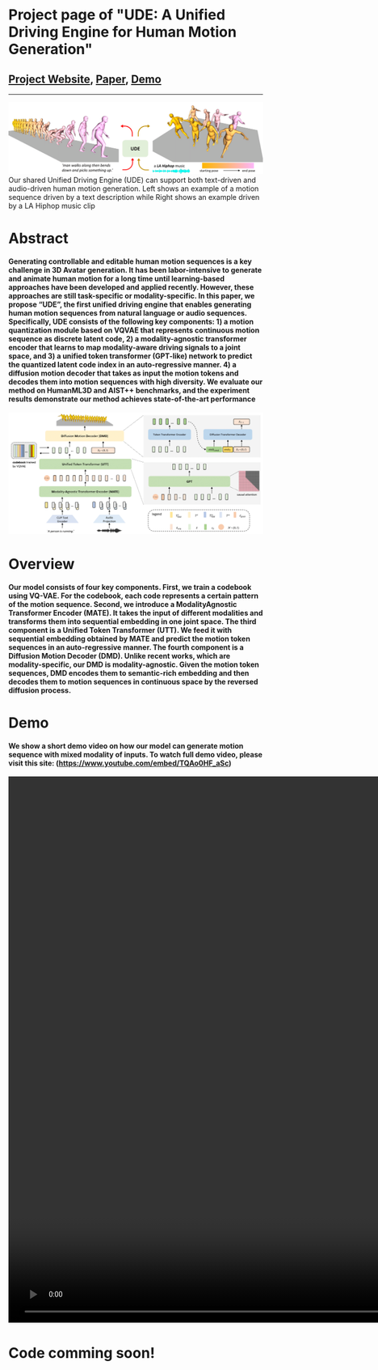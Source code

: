 # Project page of "UDE: A Unified Driving Engine for Human Motion Generation"

## [Project Website](https://zixiangzhou916.github.io/UDE/), [Paper](http://arxiv.org/abs/2211.16016), [Demo](https://www.youtube.com/embed/TQAo0HF_aSc)

---

![plot](./assets/teaser.png)
Our shared Unified Driving Engine (UDE) can support both text-driven and audio-driven human motion generation. Left shows an example of a motion sequence driven by a text description while Right shows an example driven by a LA Hiphop music clip 

# Abstract
#### Generating controllable and editable human motion sequences is a key challenge in 3D Avatar generation. It has been labor-intensive to generate and animate human motion for a long time until learning-based approaches have been developed and applied recently. However, these approaches are still task-specific or modality-specific. In this paper, we propose “UDE”, the first unified driving engine that enables generating human motion sequences from natural language or audio sequences. Specifically, UDE consists of the following key components: 1) a motion quantization module based on VQVAE that represents continuous motion sequence as discrete latent code, 2) a modality-agnostic transformer encoder that learns to map modality-aware driving signals to a joint space, and 3) a unified token transformer (GPT-like) network to predict the quantized latent code index in an auto-regressive manner. 4) a diffusion motion decoder that takes as input the motion tokens and decodes them into motion sequences with high diversity. We evaluate our method on HumanML3D and AIST++ benchmarks, and the experiment results demonstrate our method achieves state-of-the-art performance


![plot](./assets/overview.png)

# Overview
#### Our model consists of four key components. First, we train a codebook using VQ-VAE. For the codebook, each code represents a certain pattern of the motion sequence. Second, we introduce a ModalityAgnostic Transformer Encoder (MATE). It takes the input of different modalities and transforms them into sequential embedding in one joint space. The third component is a Unified Token Transformer (UTT). We feed it with sequential embedding obtained by MATE and predict the motion token sequences in an auto-regressive manner. The fourth component is a Diffusion Motion Decoder (DMD). Unlike recent works, which are modality-specific, our DMD is modality-agnostic. Given the motion token sequences, DMD encodes them to semantic-rich embedding and then decodes them to motion sequences in continuous space by the reversed diffusion process.


# Demo

#### We show a short demo video on how our model can generate motion sequence with mixed modality of inputs. To watch full demo video, please visit this site: (https://www.youtube.com/embed/TQAo0HF_aSc)

<video src="./assets/v1.mp4" controls="controls" width="1920" height="1080"></video>


# Code comming soon!
